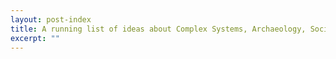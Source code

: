 ```yaml
---
layout: post-index
title: A running list of ideas about Complex Systems, Archaeology, Social-Ecolocical Systems, and Early Domestication Economies
excerpt: ""
---
```

